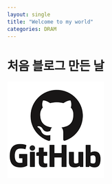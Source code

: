 ```yaml
---
layout: single
title: "Welcome to my world"
categories: DRAM
---
```


# 처음 블로그 만든 날



![깃헙](../images/2022-05-04-first/깃헙.png)
